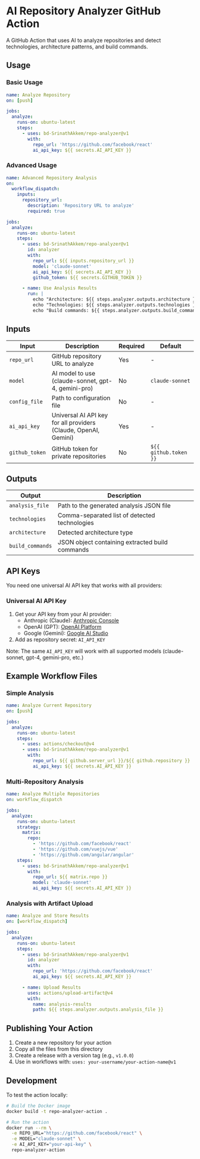 # AI Repository Analyzer GitHub Action

A GitHub Action that uses AI to analyze repositories and detect technologies, architecture patterns, and build commands.

## Usage

### Basic Usage

```yaml
name: Analyze Repository
on: [push]

jobs:
  analyze:
    runs-on: ubuntu-latest
    steps:
      - uses: bd-SrinathAkkem/repo-analyzer@v1
        with:
          repo_url: 'https://github.com/facebook/react'
          ai_api_key: ${{ secrets.AI_API_KEY }}
```

### Advanced Usage

```yaml
name: Advanced Repository Analysis
on:
  workflow_dispatch:
    inputs:
      repository_url:
        description: 'Repository URL to analyze'
        required: true

jobs:
  analyze:
    runs-on: ubuntu-latest
    steps:
      - uses: bd-SrinathAkkem/repo-analyzer@v1
        id: analyzer
        with:
          repo_url: ${{ inputs.repository_url }}
          model: 'claude-sonnet'
          ai_api_key: ${{ secrets.AI_API_KEY }}
          github_token: ${{ secrets.GITHUB_TOKEN }}

      - name: Use Analysis Results
        run: |
          echo "Architecture: ${{ steps.analyzer.outputs.architecture }}"
          echo "Technologies: ${{ steps.analyzer.outputs.technologies }}"
          echo "Build commands: ${{ steps.analyzer.outputs.build_commands }}"
```

## Inputs

| Input | Description | Required | Default |
|-------|-------------|----------|---------|
| `repo_url` | GitHub repository URL to analyze | Yes | - |
| `model` | AI model to use (claude-sonnet, gpt-4, gemini-pro) | No | `claude-sonnet` |
| `config_file` | Path to configuration file | No | - |
| `ai_api_key` | Universal AI API key for all providers (Claude, OpenAI, Gemini) | Yes | - |
| `github_token` | GitHub token for private repositories | No | `${{ github.token }}` |

## Outputs

| Output | Description |
|--------|-------------|
| `analysis_file` | Path to the generated analysis JSON file |
| `technologies` | Comma-separated list of detected technologies |
| `architecture` | Detected architecture type |
| `build_commands` | JSON object containing extracted build commands |

## API Keys

You need one universal AI API key that works with all providers:

### Universal AI API Key
1. Get your API key from your AI provider:
   - Anthropic (Claude): [Anthropic Console](https://console.anthropic.com/)
   - OpenAI (GPT): [OpenAI Platform](https://platform.openai.com/)
   - Google (Gemini): [Google AI Studio](https://makersuite.google.com/)
2. Add as repository secret: `AI_API_KEY`

Note: The same `AI_API_KEY` will work with all supported models (claude-sonnet, gpt-4, gemini-pro, etc.)

## Example Workflow Files

### Simple Analysis
```yaml
name: Analyze Current Repository
on: [push]

jobs:
  analyze:
    runs-on: ubuntu-latest
    steps:
      - uses: actions/checkout@v4
      - uses: bd-SrinathAkkem/repo-analyzer@v1
        with:
          repo_url: ${{ github.server_url }}/${{ github.repository }}
          ai_api_key: ${{ secrets.AI_API_KEY }}
```

### Multi-Repository Analysis
```yaml
name: Analyze Multiple Repositories
on: workflow_dispatch

jobs:
  analyze:
    runs-on: ubuntu-latest
    strategy:
      matrix:
        repo:
          - 'https://github.com/facebook/react'
          - 'https://github.com/vuejs/vue'
          - 'https://github.com/angular/angular'
    steps:
      - uses: bd-SrinathAkkem/repo-analyzer@v1
        with:
          repo_url: ${{ matrix.repo }}
          model: 'claude-sonnet'
          ai_api_key: ${{ secrets.AI_API_KEY }}
```

### Analysis with Artifact Upload
```yaml
name: Analyze and Store Results
on: [workflow_dispatch]

jobs:
  analyze:
    runs-on: ubuntu-latest
    steps:
      - uses: bd-SrinathAkkem/repo-analyzer@v1
        id: analyzer
        with:
          repo_url: 'https://github.com/facebook/react'
          ai_api_key: ${{ secrets.AI_API_KEY }}

      - name: Upload Results
        uses: actions/upload-artifact@v4
        with:
          name: analysis-results
          path: ${{ steps.analyzer.outputs.analysis_file }}
```

## Publishing Your Action

1. Create a new repository for your action
2. Copy all the files from this directory
3. Create a release with a version tag (e.g., `v1.0.0`)
4. Use in workflows with: `uses: your-username/your-action-name@v1`

## Development

To test the action locally:

```bash
# Build the Docker image
docker build -t repo-analyzer-action .

# Run the action
docker run --rm \
  -e REPO_URL="https://github.com/facebook/react" \
  -e MODEL="claude-sonnet" \
  -e AI_API_KEY="your-api-key" \
  repo-analyzer-action
```